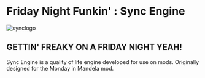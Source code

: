 # Friday Night Funkin' : Sync Engine

![synclogo](https://user-images.githubusercontent.com/61308063/151975421-4daaf5ac-d477-48a3-bebb-079a1d034de1.png)

## GETTIN' FREAKY ON A FRIDAY NIGHT YEAH!
Sync Engine is a quality of life engine developed for use on mods.
Originally designed for the Monday in Mandela mod.
